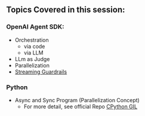 ## **Topics Covered in this session:**

### **OpenAI Agent SDK:**
- Orchestration
    * via code
    * via LLM
- LLm as Judge
- Parallelization
- [Streaming Guardrails](https://github.com/openai/openai-agents-python/blob/main/examples/agent_patterns/streaming_guardrails.py)


### **Python**

- Async and Sync Program (Parallelization Concept)
    - For more detail, see official Repo [CPython GIL](https://github.com/panaversity/learn-modern-ai-python/tree/main/00_python_colab/17_cpython_gil)

